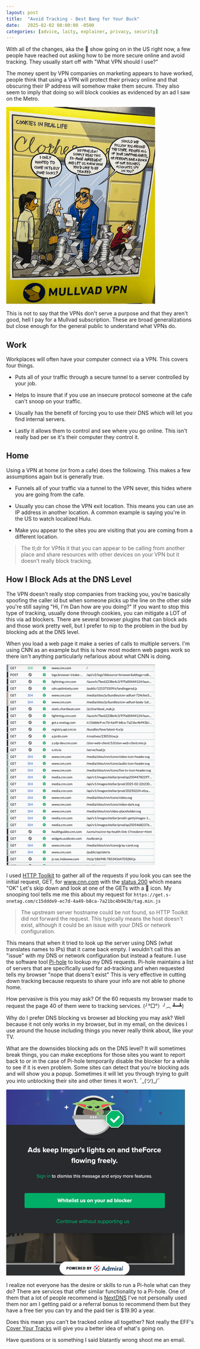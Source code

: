 ```yaml
---
layout: post
title:  "Avoid Tracking - Best Bang for Your Buck"
date:   2025-02-02 00:00:00 -0500
categories: [advice, laity, explainer, privacy, security]
---
```


With all of the changes, aka the 💩 show going on in the US right now, a few people have reached out asking how to be more secure online and avoid tracking. They usually start off with "What VPN should I use?"

The money spent by VPN companies on marketing appears to have worked, people think that using a VPN will protect their privacy online and that obscuring their IP address will somehow make them secure. They also seem to imply that doing so will block cookies as evidenced by an ad I saw on the Metro.

![Cookies online are not blocked by a VPN](/images/cookies-ad.png)

This is not to say that the VPNs don't serve a purpose and that they aren't good, hell I pay for a Mullvad subscription. These are broad generalizations but close enough for the general public to understand what VPNs do. 

## Work
Workplaces will often have your computer connect via a VPN. This covers four things.

 * Puts all of your traffic through a secure tunnel to a server controlled by your job. 
 
 * Helps to insure that if you use an insecure protocol someone at the cafe can't snoop on your traffic. 
 
 * Usually has the benefit of forcing you to use their DNS which will let you find internal servers. 
 
 * Lastly it allows them to control and see where you go online. This isn't really bad per se it's their computer they control it. 


## Home
Using a VPN at home (or from a cafe) does the following. This makes a few assumptions again but is generally true.

 * Funnels all of your traffic via a tunnel to the VPN sever, this hides where you are going from the cafe.

 * Usually you can chose the VPN exit location. This means you can use an IP address in another location. A common example is saying you're in the US to watch localized Hulu.

 * Make you appear to the sites you are visiting that you are coming from a different location. 



> The tl;dr for VPNs it that you can appear to be calling from another place and share resources with other devices on your VPN but it doesn't really block tracking.

## How I Block Ads at the DNS Level

The VPN doesn't really stop companies from tracking you, you're basically spoofing the caller id but when someone picks up the line on the other side you're still saying "Hi, I'm Dan how are you doing?" If you want to stop this type of tracking, usually done through cookies, you can mitigate a LOT of this via ad blockers. There are several browser plugins that can block ads and those work pretty well, but I prefer to nip to the problem in the bud by blocking ads at the DNS level. 

When you load a web page it make a series of calls to multiple servers. I'm using CNN as an example but this is how most modern web pages work so there isn't anything particularly nefarious about what CNN is doing. 

 
![CNN Loading page](/images/cnn-loading.png)


I used [HTTP Toolkit](https://httptoolkit.com/) to gather all of the requests if you look you can see the initial request, GET, for www.cnn.com with the [status 200](https://en.wikipedia.org/wiki/List_of_HTTP_status_codes#2xx_success) which means "OK" Let's skip down and look at one of the GETs with a 🚫 icon. My snooping tool tells me me this about my request for `https://get.s-onetag.com/c15ddde9-ec7d-4a49-b8ca-7a21bc4b943b/tag.min.js` 

>The upstream server hostname could be not found, so HTTP Toolkit did not forward the request.
>This typically means the host doesn't exist, although it could be an issue with your DNS or network configuration.

This means that when it tried to look up the server using DNS (what translates names to IPs) that it came back empty. I wouldn't call this an "issue" with my DNS or network configuration but instead a feature. I use the software tool [Pi-hole](https://pi-hole.net) to lookup my DNS requests. Pi-hole maintains a list of servers that are specifically used for ad-tracking and when requested tells my browser "nope that doens't exist" This is very effective in cutting down tracking because requests to share your info are not able to phone home. 

How pervasive is this you may ask? Of the 60 requests my browser made to request the page 40 of them were to tracking services.  (╯°□°）╯︵ ┻━┻) 	

Why do I prefer DNS blocking vs browser ad blocking you may ask? Well because it not only works in my browser, but in my email, on the devices I use around the house including things you never really think about, like your TV. 

What are the downsides blocking ads on the DNS level? It will sometimes break things, you can make exceptions for those sites you want to report back to or in the case of Pi-hole temporarily disable the blocker for a while to see if it is even problem.  Some sites can detect that you're blocking ads and will show you a popup. Sometimes it will let you through trying to guilt you into unblocking their site and other times it won't. ¯\_(ツ)_/¯ 

![Imgur add blocking modal](/images/imgur-admiral.png)


I realize not everyone has the desire or skills to run a Pi-hole what can they do? There are services that offer similar functionality to a Pi-hole. One of them that a lot of people recommend is [NextDNS](https://nextdns.io) I've not personally used them nor am I getting paid or a referral bonus to recommend them but they have a free tier you can try and the paid tier is $19.90 a year. 

Does this mean you can't be tracked online all together? Not really the EFF's [Cover Your Tracks](https://coveryourtracks.eff.org) will give you a better idea of what's going on.

Have questions or is something I said blatantly wrong shoot me an email.   